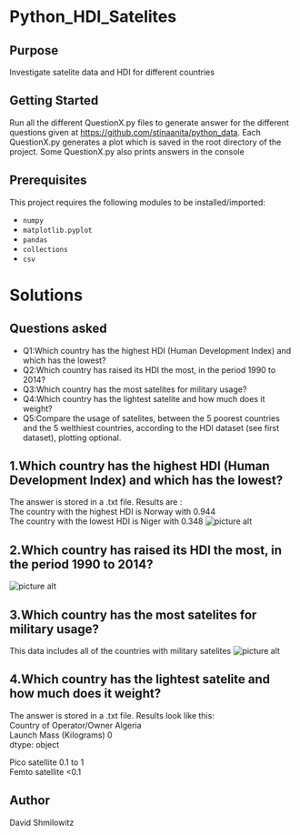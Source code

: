 # Python_HDI_Satelites


Purpose
-------

Investigate satelite data and HDI for different countries

Getting Started
-------


Run all the different QuestionX.py files to generate answer for the different questions given at https://github.com/stinaanita/python_data. 
Each QuestionX.py generates a plot which is saved in the root directory of the project. Some QuestionX.py also prints answers in the console  

Prerequisites
-------
This project requires the following modules to be installed/imported:
* `numpy`
* `matplotlib.pyplot` 
* `pandas`
* `collections`
* `csv`
# Solutions

Questions asked
-------
 * Q1:Which country has the highest HDI (Human Development Index) and which has the lowest?
 * Q2:Which country has raised its HDI the most, in the period 1990 to 2014?
 * Q3:Which country has the most satelites for military usage?
 * Q4:Which country has the lightest satelite and how much does it weight?
 * Q5:Compare the usage of satelites, between the 5 poorest countries and the 5 welthiest countries, according to the HDI dataset (see first dataset), plotting optional.

## 1.Which country has the highest HDI (Human Development Index) and which has the lowest?  
  
The answer is stored in a .txt file. Results are :  
The country with the highest HDI is Norway with 0.944  
The country with the lowest HDI is Niger with 0.348
![picture alt](http://i.imgur.com/Li7vUan.jpg)
## 2.Which country has raised its HDI the most, in the period 1990 to 2014?
![picture alt](http://i.imgur.com/VZTaiFS.png)  

 ## 3.Which country has the most satelites for military usage?  
 This data includes all of the countries with military satelites
 ![picture alt](http://i.imgur.com/3XeggBr.png)  
 ## 4.Which country has the lightest satelite and how much does it weight?
 The answer is stored in a .txt file. Results look like this:  
Country of Operator/Owner    Algeria  
Launch Mass (Kilograms)            0  
dtype: object  

Pico satellite	0.1 to 1  
Femto satellite	<0.1

Author
-------

David Shmilowitz
